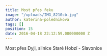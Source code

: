 ```yaml
---
title: Most přes řeku
image: "/uploads/IMG_8210cb.jpg"
author: katerina-polednikova
tags: []
position: 15
date: 2016-04-18 22:12:59.000000000 Z
---
```

Most přes Dyji, silnice Staré Hobzí - Slavonice

